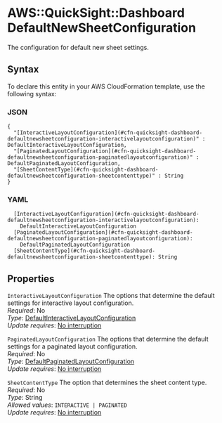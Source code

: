 # AWS::QuickSight::Dashboard DefaultNewSheetConfiguration<a name="aws-properties-quicksight-dashboard-defaultnewsheetconfiguration"></a>

The configuration for default new sheet settings\.

## Syntax<a name="aws-properties-quicksight-dashboard-defaultnewsheetconfiguration-syntax"></a>

To declare this entity in your AWS CloudFormation template, use the following syntax:

### JSON<a name="aws-properties-quicksight-dashboard-defaultnewsheetconfiguration-syntax.json"></a>

```
{
  "[InteractiveLayoutConfiguration](#cfn-quicksight-dashboard-defaultnewsheetconfiguration-interactivelayoutconfiguration)" : DefaultInteractiveLayoutConfiguration,
  "[PaginatedLayoutConfiguration](#cfn-quicksight-dashboard-defaultnewsheetconfiguration-paginatedlayoutconfiguration)" : DefaultPaginatedLayoutConfiguration,
  "[SheetContentType](#cfn-quicksight-dashboard-defaultnewsheetconfiguration-sheetcontenttype)" : String
}
```

### YAML<a name="aws-properties-quicksight-dashboard-defaultnewsheetconfiguration-syntax.yaml"></a>

```
  [InteractiveLayoutConfiguration](#cfn-quicksight-dashboard-defaultnewsheetconfiguration-interactivelayoutconfiguration):
    DefaultInteractiveLayoutConfiguration
  [PaginatedLayoutConfiguration](#cfn-quicksight-dashboard-defaultnewsheetconfiguration-paginatedlayoutconfiguration):
    DefaultPaginatedLayoutConfiguration
  [SheetContentType](#cfn-quicksight-dashboard-defaultnewsheetconfiguration-sheetcontenttype): String
```

## Properties<a name="aws-properties-quicksight-dashboard-defaultnewsheetconfiguration-properties"></a>

`InteractiveLayoutConfiguration` <a name="cfn-quicksight-dashboard-defaultnewsheetconfiguration-interactivelayoutconfiguration"></a>
The options that determine the default settings for interactive layout configuration\.  
_Required_: No  
_Type_: [DefaultInteractiveLayoutConfiguration](aws-properties-quicksight-dashboard-defaultinteractivelayoutconfiguration.md)  
_Update requires_: [No interruption](https://docs.aws.amazon.com/AWSCloudFormation/latest/UserGuide/using-cfn-updating-stacks-update-behaviors.html#update-no-interrupt)

`PaginatedLayoutConfiguration` <a name="cfn-quicksight-dashboard-defaultnewsheetconfiguration-paginatedlayoutconfiguration"></a>
The options that determine the default settings for a paginated layout configuration\.  
_Required_: No  
_Type_: [DefaultPaginatedLayoutConfiguration](aws-properties-quicksight-dashboard-defaultpaginatedlayoutconfiguration.md)  
_Update requires_: [No interruption](https://docs.aws.amazon.com/AWSCloudFormation/latest/UserGuide/using-cfn-updating-stacks-update-behaviors.html#update-no-interrupt)

`SheetContentType` <a name="cfn-quicksight-dashboard-defaultnewsheetconfiguration-sheetcontenttype"></a>
The option that determines the sheet content type\.  
_Required_: No  
_Type_: String  
_Allowed values_: `INTERACTIVE | PAGINATED`  
_Update requires_: [No interruption](https://docs.aws.amazon.com/AWSCloudFormation/latest/UserGuide/using-cfn-updating-stacks-update-behaviors.html#update-no-interrupt)
